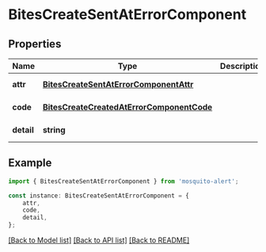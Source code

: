 # BitesCreateSentAtErrorComponent


## Properties

Name | Type | Description | Notes
------------ | ------------- | ------------- | -------------
**attr** | [**BitesCreateSentAtErrorComponentAttr**](BitesCreateSentAtErrorComponentAttr.md) |  | [default to undefined]
**code** | [**BitesCreateCreatedAtErrorComponentCode**](BitesCreateCreatedAtErrorComponentCode.md) |  | [default to undefined]
**detail** | **string** |  | [default to undefined]

## Example

```typescript
import { BitesCreateSentAtErrorComponent } from 'mosquito-alert';

const instance: BitesCreateSentAtErrorComponent = {
    attr,
    code,
    detail,
};
```

[[Back to Model list]](../README.md#documentation-for-models) [[Back to API list]](../README.md#documentation-for-api-endpoints) [[Back to README]](../README.md)
